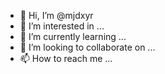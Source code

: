- 👋 Hi, I’m @mjdxyr
- 👀 I’m interested in ...
- 🌱 I’m currently learning ...
- 💞️ I’m looking to collaborate on ...
- 📫 How to reach me ...

<!---
mjdxyr/mjdxyr is a ✨ special ✨ repository because its `README.md` (this file) appears on your GitHub profile.
You can click the Preview link to take a look at your changes.
--->

